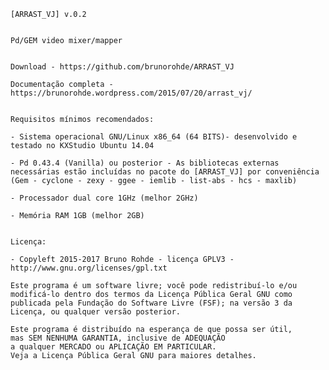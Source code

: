 

    [ARRAST_VJ] v.0.2


    Pd/GEM video mixer/mapper


    Download - https://github.com/brunorohde/ARRAST_VJ

    Documentação completa - https://brunorohde.wordpress.com/2015/07/20/arrast_vj/


    Requisitos mínimos recomendados:

    - Sistema operacional GNU/Linux x86_64 (64 BITS)- desenvolvido e testado no KXStudio Ubuntu 14.04

    - Pd 0.43.4 (Vanilla) ou posterior - As bibliotecas externas necessárias estão incluídas no pacote do [ARRAST_VJ] por conveniência (Gem - cyclone - zexy - ggee - iemlib - list-abs - hcs - maxlib)

    - Processador dual core 1GHz (melhor 2GHz)

    - Memória RAM 1GB (melhor 2GB)


    Licença:

    - Copyleft 2015-2017 Bruno Rohde - licença GPLV3 - http://www.gnu.org/licenses/gpl.txt

    Este programa é um software livre; você pode redistribuí-lo e/ou
    modificá-lo dentro dos termos da Licença Pública Geral GNU como
    publicada pela Fundação do Software Livre (FSF); na versão 3 da
    Licença, ou qualquer versão posterior.

    Este programa é distribuído na esperança de que possa ser útil,
    mas SEM NENHUMA GARANTIA, inclusive de ADEQUAÇÃO
    a qualquer MERCADO ou APLICAÇÃO EM PARTICULAR.
    Veja a Licença Pública Geral GNU para maiores detalhes.
